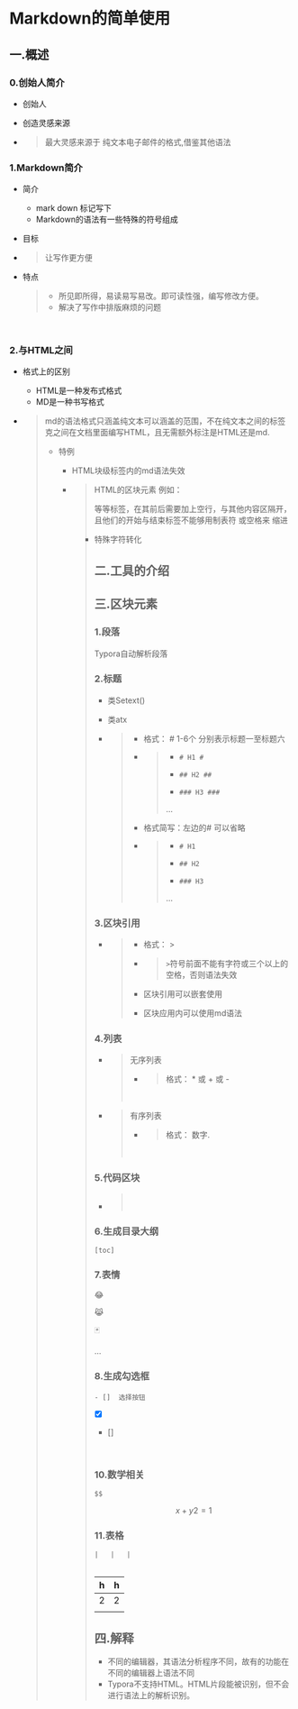 # Markdown的简单使用

## 一.概述

### 0.创始人简介

- 创始人


- 创造灵感来源

- >最大灵感来源于 纯文本电子邮件的格式,借鉴其他语法


### 1.Markdown简介

- 简介
  - mark down   标记写下
  - Markdown的语法有一些特殊的符号组成


- 目标


- >让写作更方便

- 特点

  >- 所见即所得，易读易写易改。即可读性强，编写修改方便。
  >- 解决了写作中排版麻烦的问题

  ​

### 2.与HTML之间

- 格式上的区别

  - HTML是一种发布式格式
  - MD是一种书写格式

- > md的语法格式只涵盖纯文本可以涵盖的范围，不在纯文本之间的标签克之间在文档里面编写HTML，且无需额外标注是HTML还是md.
  >
  > - 特例
  >
  >   - HTML块级标签内的md语法失效
  >
  >   - >HTML的区块元素 例如：<div> <table> <p> 等等标签，在其前后需要加上空行，与其他内容区隔开，且他们的开始与结束标签不能够用制表符 或空格来 缩进

- 特殊字符转化

## 二.工具的介绍

## 三.区块元素

### 1.段落

Typora自动解析段落

### 2.标题	

 * 类Setext()
* 类atx


* >- 格式： # 1-6个 分别表示标题一至标题六
  >
  >  - >- `# H1 #` 
  >    >
  >    >- `## H2 ##`
  >    >
  >    >- `### H3 ###`
  >    >
  >    >  ...
  >
  >- 格式简写：左边的# 可以省略
  >
  >  - >- `# H1 `
  >    >
  >    >- `## H2 `
  >    >
  >    >- `### H3 `
  >    >
  >    >  ...

### 3.区块引用

- >- 格式： >
  >
  >  - > `>`符号前面不能有字符或三个以上的空格，否则语法失效
  >
  >- 区块引用可以嵌套使用
  >
  >- 区块应用内可以使用md语法

### 4.列表

- >无序列表
  >
  >- >格式：  * 或 + 或 -  
  >
  >  ​

- >有序列表
  >
  >- >格式：  数字.
  >
  >  ​

### 5.代码区块

- >```
  >
  >```
  >
  >​

### 6.生成目录大纲

```
[toc]
```

### 7.表情

:joy:

:joy_cat:

:black_joker:

...

### 8.生成勾选框

```
- []  选择按钮
```

- [x] ​

- []

  ​

### 10.数学相关

```
$$
```

$$
x+y2=1
$$

### 11.表格

```
|   |   |
```

|  h   |  h   |
| :--: | :--: |
|  2   |  2   |
|      |      |

## 

## 四.解释

- 不同的编辑器，其语法分析程序不同，故有的功能在不同的编辑器上语法不同
- Typora不支持HTML。HTML片段能被识别，但不会进行语法上的解析识别。

[^1]: 书写语言
[^a]: 编程语言
[^刀]: 扛把子